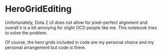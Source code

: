 # HeroGridEditing 

Unfortunately, Dota 2 UI does not allow for pixel-perfect alignment and 
overall it is a bit annoying for slight OCD people like me. 
This notebook tries to solve the problem. 

Of course, the hero grids included in code are my personal choice and my personal arrangement but code is there. 
